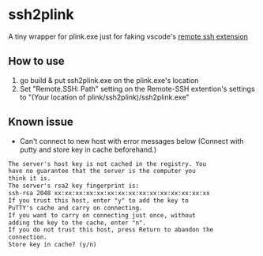 # ssh2plink

A tiny wrapper for plink.exe just for faking vscode's [remote ssh extension](https://marketplace.visualstudio.com/items?itemName=ms-vscode-remote.remote-ssh)

## How to use

1. go build & put ssh2plink.exe on the plink.exe's location
2. Set "Remote.SSH: Path" setting on the Remote-SSH extention's settings to "(Your location of plink/ssh2plink)/ssh2plink.exe"

## Known issue
* Can't connect to new host with error messages below (Connect with putty and store key in cache beforehand.)

```txt
The server's host key is not cached in the registry. You
have no guarantee that the server is the computer you
think it is.
The server's rsa2 key fingerprint is:
ssh-rsa 2048 xx:xx:xx:xx:xx:xx:xx:xx:xx:xx:xx:xx:xx:xx:xx
If you trust this host, enter "y" to add the key to
PuTTY's cache and carry on connecting.
If you want to carry on connecting just once, without
adding the key to the cache, enter "n".
If you do not trust this host, press Return to abandon the
connection.
Store key in cache? (y/n) 
```
